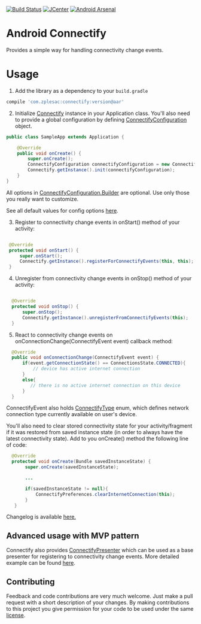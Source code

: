 [![Build Status](https://travis-ci.org/zplesac/android_connectify.svg?branch=development)](https://travis-ci.org/zplesac/android_connectify)
[![JCenter](https://img.shields.io/badge/JCenter-1.0.4-red.svg?style=flat)](https://bintray.com/zplesac/maven/android-connectify/view)
[![Android Arsenal](https://img.shields.io/badge/Android%20Arsenal-Android%20Connectify-green.svg?style=true)](https://android-arsenal.com/details/1/2788)

# Android Connectify

Provides a simple way for handling connectivity change events.

# Usage

1) Add the library as a dependency to your ```build.gradle```

```groovy
compile 'com.zplesac:connectify:version@aar'
```

2) Initialize [Connectify](https://github.com/zplesac/android_connectify/blob/development/connectify%2Fsrc%2Fmain%2Fjava%2Fcom%2Fzplesac%2Fconnectifty%2FConnectify.java) instance in your Application class. You'll also need to provide a global configuration by defining [ConnectifyConfiguration](https://github.com/zplesac/android_connectify/blob/development/connectify%2Fsrc%2Fmain%2Fjava%2Fcom%2Fzplesac%2Fconnectifty%2FConnectifyConfiguration.java) object.

```java
public class SampleApp extends Application {

    @Override
    public void onCreate() {
        super.onCreate();
        ConnectifyConfiguration connectifyConfiguration = new ConnectifyConfiguration.Builder(this).build();
        Connectify.getInstance().init(connectifyConfiguration);
    }
}
 ```
 
All options in [ConnectifyConfiguration.Builder](https://github.com/zplesac/android_connectify/blob/development/connectify%2Fsrc%2Fmain%2Fjava%2Fcom%2Fzplesac%2Fconnectifty%2FConnectifyConfiguration.java) are optional. Use only those you really want to customize.

See all default values for config options [here](https://github.com/zplesac/android_connectify/blob/development/connectify/src/main/java/com/zplesac/connectifty/ConnectifyConfiguration.java).

3) Register to connectivity change events in onStart() method of your activity:

```java

 @Override
 protected void onStart() {
     super.onStart();
     Connectify.getInstance().registerForConnectifyEvents(this, this);
 }

  ```

4) Unregister from connectivity change events in onStop() method of your activity:

```java

  @Override
  protected void onStop() {
      super.onStop();
      Connectify.getInstance().unregisterFromConnectifyEvents(this);
  }

  ```

5) React to connectivity change events on onConnectionChange(ConnectifyEvent event) callback method:

```java
  @Override
  public void onConnectionChange(ConnectifyEvent event) {
      if(event.getConnectionState() == ConnectionsState.CONNECTED){
          // device has active internet connection
      }
      else{
         // there is no active internet connection on this device
      }
  }
  ```

ConnectifyEvent also holds [ConnectifyType](https://github.com/zplesac/android_connectify/blob/development/connectify%2Fsrc%2Fmain%2Fjava%2Fcom%2Fzplesac%2Fconnectifty%2Fmodels%2FConnectifyType.java) enum, which defines network connection type currently available on user's device.

You'll also need to clear stored connectivity state for your activity/fragment
if it was restored from saved instance state (in order to always have the latest
connectivity state). Add to you onCreate() method the  following line of code:

```java
  @Override
  protected void onCreate(Bundle savedInstanceState) {
       super.onCreate(savedInstanceState);

       ...

       if(savedInstanceState != null){
           ConnectifyPreferences.clearInternetConnection(this);
       }
   }
  ```
  
Changelog is available [here.](https://github.com/zplesac/android_connectify/blob/development/CHANGELOG.md)  

## Advanced usage with MVP pattern

Connectify also provides [ConnectifyPresenter](https://github.com/zplesac/android_connectify/blob/master/connectify%2Fsrc%2Fmain%2Fjava%2Fcom%2Fzplesac%2Fconnectifty%2Fpresenters%2FConnectifyPresenter.java)
which can be used as a base presenter for registering to connectivity change events.
More detailed example can be found [here](https://github.com/zplesac/android_connectify/blob/master/sampleapp/src/main/java/com/zplesac/connectify/sampleapp/activities/MVPActivity.java).

## Contributing

Feedback and code contributions are very much welcome. Just make a pull request with a short description of your changes. By making contributions to this project you give permission for your code to be used under the same [license](LICENSE).
